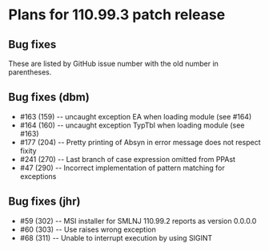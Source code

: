 # Plans for 110.99.3 patch release

## Bug fixes

These are listed by GitHub issue number with the old number in
parentheses.

## Bug fixes (dbm)

* #163 (159) -- uncaught exception EA when loading module (see #164)
* #164 (160) -- uncaught exception TypTbl when loading module (see #163)
* #177 (204) -- Pretty printing of Absyn in error message does not respect fixity
* #241 (270) -- Last branch of case expression omitted from PPAst
* #47  (290) -- Incorrect implementation of pattern matching for exceptions

## Bug fixes (jhr)

* #59  (302) -- MSI installer for SMLNJ 110.99.2 reports as version 0.0.0.0
* #60  (303) -- Use raises wrong exception
* #68  (311) -- Unable to interrupt execution by using SIGINT
